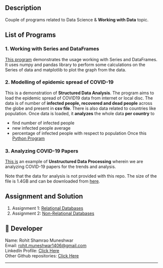 ## Description
Couple of programs related to Data Science & **Working with Data** topic.

## List of Programs
### 1. Working with Series and DataFrames   
[This program](./working_with_data_test.py) demonstrates the usage working with Series and DataFrames. It uses numpy and pandas library to perform some calculations on the Series of data and matplotlib to plot the graph from the data.


### 2. Modelling of epidemic spread of COVID-19
This is a demonstration of **Structured Data Analysis**. The program aims to load the epidemic spread of COVID19 data from internet or local disc. The data is of number of **infected people, recovered and dead people** across the globe and present in **csv file**. There is also data related to countries like population. Once data is loaded, it **analyzes** the whole data **per country** to  
- find number of infected people 
- new infected people average
- percentage of infected people with respect to population
Once this   
[Python Program](./modelling_covid19_spread.py)


### 3. Analyzing COVID-19 Papers  
[This is](./covid19_papers.py) an example of **Unstructured Data Processing** wherein we are analyzing COVID-19 papers for the trends and analysis.  

Note that the data for analysis is not provided with this repo. The size of the file is 1.4GB and can be downloaded from [here](https://ai2-semanticscholar-cord-19.s3-us-west-2.amazonaws.com/historical_releases/cord-19_2020-04-10.tar.gz).


## Assignment and Solution
1. Assignment 1: [Relational Databases](./relational-db-assignment.md)  
2. Assignment 2: [Non-Relational Databases](./non-relational-assignment.md)  


## 🌟 Developer
Name: Rohit Shamrao Muneshwar  
Email: rohit.muneshwar1406@gmail.com  
LinkedIn Profile: [Click Here](https://www.linkedin.com/in/rohit-muneshwar-a9079258/)  
Other Github repositories: [Click Here](https://github.com/rohit1406?tab=repositories)  

---